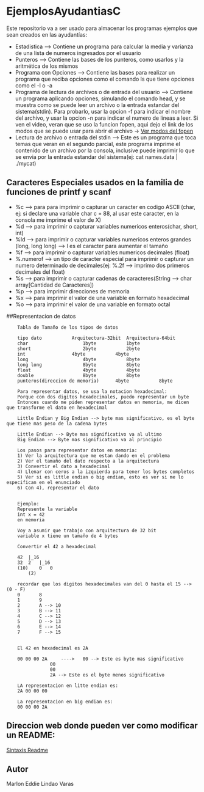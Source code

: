 # EjemplosAyudantiasC
Este repositorio va a ser usado para almacenar los programas ejemplos que sean creados en las ayudantías:
- Estadistica --> Contiene un programa para calcular la media y varianza de una lista de numeros ingresados por el usuario
- Punteros --> Contiene las bases de los punteros, como usarlos y la aritmética de los mismos
- Programa con Opciones --> Contiene las bases para realizar un programa que reciba opciones como el comando ls que tiene opciones como el -l o -a
- Programa de lectura de archivos o de entrada del usuario --> Contiene un programa aplicando opciones, simulando el comando head, y se muestra como se puede leer un archivo o la entrada estandar del sistema(stdin). Para probarlo, usar la opcion -f para indicar el nombre del archivo, y usar la opcion -n para indicar el numero de lineas a leer.
Si ven el video, veran que se uso la funcion fopen, aqui dejo el link de los modos que se puede usar para abrir el archivo -> [Ver modos del fopen](https://www.tutorialspoint.com/c_standard_library/c_function_fopen.htm)
- Lectura de archivo o entrada del stdin --> Este es un programa que toca temas que veran en el segundo parcial, este programa imprime el contenido de un archivo por la consola, inclusive puede imprimir lo que se envia por la entrada estandar del sistema(ej: cat names.data | ./mycat)

## Caracteres Especiales usados en la familia de funciones de printf y scanf
- %c --> para para imprimir o capturar un caracter en codigo ASCII (char, ej: si declare una variable char c = 88, al usar este caracter, en la consola me imprime el valor de X)
- %d --> para imprimir o capturar variables numericos enteros(char, short, int)
- %ld --> para imprimir o capturar variables numericos enteros grandes (long, long long) --> l es el caracter para aumentar el tamaño
- %f --> para imprimir o capturar variables numericos decimales (float)
- %.numerof --> un tipo de caracter especial para imprimir o capturar un numero determinado de decimales(ej: %.2f --> imprimo dos primeros decimales del float)
- %s --> para imprimir o capturar cadenas de caracteres(String --> char array[Cantidad de Caracteres])
- %p --> para imprimir direcciones de memoria
- %x --> para imprimir el valor de una variable en formato hexadecimal
- %o --> para imprimir el valor de una variable en formato octal

##Representacion de datos

		Tabla de Tamaño de los tipos de datos

		tipo dato			Arquitectura-32bit	Arquitectura-64bit
		char					1byte			1byte
		short					2byte			2byte
		int					4byte			4byte
		long					4byte			8byte
		long long				8byte			8byte
		float					4byte			4byte
		double					8byte			8byte
		punteros(direccion de memoria)		4byte			8byte	

		Para representar datos, se usa la notacion hexadecimal:
		Porque con dos digitos hexadecimales, puedo representar un byte
		Entonces cuando me piden representar datos en memoria, me dicen que transforme el dato en hexadecimal

		Little Endian y Big Endian --> byte mas significativo, es el byte que tiene mas peso de la cadena bytes

		Little Endian --> Byte mas significativo va al ultimo
		Big Endian --> Byte mas significativo va al principio

		Los pasos para representar datos en memoria:
		1) Ver la arquitectura que me estan dando en el problema
		2) Ver el tamaño del dato respecto a la arquitectura
		3) Convertir el dato a hexadecimal
		4) Llenar con ceros a la izquierda para tener los bytes completos
		5) Ver si es little endian o big endian, esto es ver si me lo especifican en el enunciado
		6) Con 4), representar el dato


		Ejemplo:
		Represente la variable 
		int x = 42 
		en memoria

		Voy a asumir que trabajo con arquitectura de 32 bit
		variable x tiene un tamaño de 4 bytes
		
		Convertir el 42 a hexadecimal
		
		42 	|_16
		32	2	|_16
		(10)	0	0	
			(2)

		recordar que los digitos hexadecimales van del 0 hasta el 15 --> (0 - F)
		0		8 
		1		9
		2		A --> 10
		3		B --> 11
		4		C --> 12
		5		D --> 13
		6		E --> 14
		7		F --> 15


		El 42 en hexadecimal es 2A
		
		00 00 00 2A 	----> 	00 --> Este es byte mas significativo
					00
					00
					2A --> Este es el byte menos significativo

		LA representacion en litte endian es:
		2A 00 00 00

		La representacion en big endian es:
		00 00 00 2A

## Direccion web donde pueden ver como modificar un README:
[Sintaxis Readme](https://docs.github.com/es/free-pro-team@latest/github/writing-on-github/basic-writing-and-formatting-syntax)

## Autor
Marlon Eddie Lindao Varas
